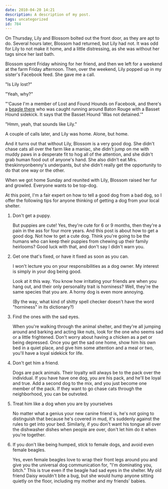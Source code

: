```yaml
---
date: 2010-04-20 14:21
description: A description of my post.
tags: uncategorized
id: 784
---
```

On Thursday, Lily and Blossom bolted out the front door, as they are apt to do.  Several hours later, Blossom had returned, but Lily had not.  It was odd for Lily to not make it home, and a little distressing, as she was without her tags since her last bath.

Blossom spent Friday whining for her friend, and then we left for a weekend at the farm Friday afternoon.  Then, over the weekend, Lily popped up in my sister's Facebook feed.  She gave me a call.

"Is Lily lost?"
<!--more-->
"Yeah, why?"

"'Cause I'm a member of Lost and Found Hounds on Facebook, and there's a <a href="http://www.facebook.com/home.php?#!/group.php?gid=9064382809&v=wall&ref= mf" target="_blank">beagle there</a> who was caught running around Baton Rouge with a Basset Hound sidekick.  It says that the Basset Hound 'Was not detained.'"

"Hmm, yeah, that sounds like Lily."

A couple of calls later, and Lily was home.  Alone, but home.

And it turns out that without Lily, Blossom is a very good dog.  She didn't chase cats all over the farm like a maniac, she didn't jump on me with muddy paws in a desperate fit to hog all of the attention, and she didn't grab human food out of anyone's hand.  She also didn't eat Mrs. theskinnyonbenny's underpants, but she didn't really get the opportunity to do that one way or the other.

When we got home Sunday and reunited with Lily, Blossom raised her fur and growled.  Everyone wants to be top-dog.

At this point, I'm a fair expert on how to tell a good dog from a bad dog, so I offer the following tips for anyone thinking of getting a dog from your local shelter.

<ol><li>Don't get a puppy.

But puppies are cute!  Yes, they're cute for 6 or 9 months, then they're a pain in the ass for four more years.  And this post is about how to get a good dog.  Not how to get a cute dog.  Think you're going to be the humans who can keep their puppies from chewing up their family heirlooms?  Good luck with that, and don't say I didn't warn you.</li>

<li>Get one that's fixed, or have it fixed as soon as you can.

I won't lecture you on your responsibilities as a dog owner.  My interest is simply in your dog being good.

Look at it this way.  You know how irritating your friends are when you hang out, and their only personality trait is horniness?  Well, they're the same species that you are.  A horny dog is even more annoying.

(By the way, what kind of shitty spell checker doesn't have the word "horniness" in its dictionary?)</li>

<li>Find the ones with the sad eyes.

When you're walking through the animal shelter, and they're all jumping around and barking and acting like nuts, look for the one who seems sad or a little frightened.  Don't worry about having a chicken as a pet or being depressed.  Once you get the sad one home, show him his own bed in a quiet place, and give him some attention and a meal or two, you'll have a loyal sidekick for life.</li>

<li>Don't get him a friend.

Dogs are pack animals.  Their loyalty will always be to the pack over the individual.  If you have have one dog, you are his pack, and he'll be loyal and true.  Add a second dog to the mix, and you just become one member of the pack.  If they want to go chase cats through the neighborhood, you can be outvoted.</li>

<li>Treat him like a dog when you are by yourselves

No matter what a genius your new canine friend is, he's not going to distinguish that because he's covered in mud, it's suddenly against the rules to get into your bed.  Similarly, if you don't want his tongue all over the dishwasher dishes when people are over, don't let him do it when you're together.</li>

<li>If you don't like being humped, stick to female dogs, and avoid even female beagles.

Yes, even female beagles love to wrap their front legs around you and give you the universal dog communication for, "I'm dominating you, bitch."  This is true even if the beagle had sad eyes in the shelter.  My old friend Daisy wouldn't bite a bug, but she would hump anyone sitting quietly on the floor, including my mother and my friends' babies.</li>
</ol>